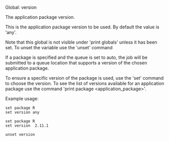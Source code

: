 Global: version

The application package version.

This is the application package version to be used. 
By default the value is 'any'.

Note that this global is not visible under 'print globals' unless it has been set. To unset the variable
use the 'unset' command

If a package is specified and the queue is set to auto, the job will be submitted
to a queue location that supports a version of the chosen application package.

To ensure a specific version of the package is used, use the 'set' command to choose the version.
To see the list of versions available for an application package use the command 'print package <application_package>'.

Example usage:

    set package R
    set version any

    set package R
    set version  2.11.1
    
    unset version

    